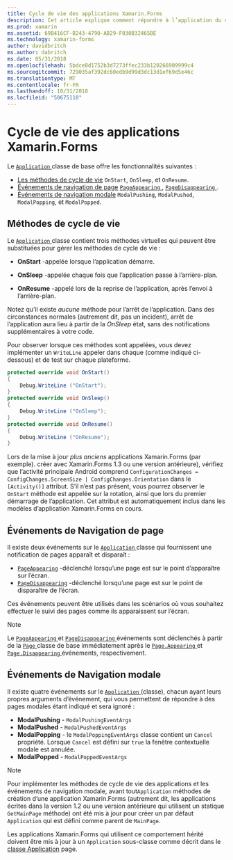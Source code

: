 ```yaml
---
title: Cycle de vie des applications Xamarin.Forms
description: Cet article explique comment répondre à l’application du cycle de vie, notamment les méthodes de cycle de vie, les événements de navigation de page et les événements de navigation modale.
ms.prod: xamarin
ms.assetid: 69B416CF-B243-4790-AB29-F030B32465BE
ms.technology: xamarin-forms
author: davidbritch
ms.author: dabritch
ms.date: 05/31/2018
ms.openlocfilehash: 5bdce8d1752b3d7273ffec233b120266909999c4
ms.sourcegitcommit: 729035af392dc60edb9d99d3dc13d1ef69d5e46c
ms.translationtype: MT
ms.contentlocale: fr-FR
ms.lasthandoff: 10/31/2018
ms.locfileid: "50675118"
---
```

# <a name="xamarinforms-app-lifecycle"></a>Cycle de vie des applications Xamarin.Forms

Le [ `Application` ](xref:Xamarin.Forms.Application) classe de base offre les fonctionnalités suivantes :

* [Les méthodes de cycle de vie](#Lifecycle_Methods) `OnStart`, `OnSleep`, et `OnResume`.
* [Événements de navigation de page](#page) [ `PageAppearing` ](xref:Xamarin.Forms.Application.PageAppearing), [ `PageDisappearing` ](xref:Xamarin.Forms.Application.PageDisappearing).
* [Événements de navigation modale](#modal) `ModalPushing`, `ModalPushed`, `ModalPopping`, et `ModalPopped`.

<a name="Lifecycle_Methods" />

## <a name="lifecycle-methods"></a>Méthodes de cycle de vie

Le [ `Application` ](xref:Xamarin.Forms.Application) classe contient trois méthodes virtuelles qui peuvent être substituées pour gérer les méthodes de cycle de vie :

* **OnStart** -appelée lorsque l’application démarre.

* **OnSleep** -appelée chaque fois que l’application passe à l’arrière-plan.

* **OnResume** -appelé lors de la reprise de l’application, après l’envoi à l’arrière-plan.

Notez qu’il existe *aucune* méthode pour l’arrêt de l’application.
Dans des circonstances normales (autrement dit, pas un incident), arrêt de l’application aura lieu à partir de la *OnSleep* état, sans des notifications supplémentaires à votre code.

Pour observer lorsque ces méthodes sont appelées, vous devez implémenter un `WriteLine` appeler dans chaque (comme indiqué ci-dessous) et de test sur chaque plateforme.

```csharp
protected override void OnStart()
{
    Debug.WriteLine ("OnStart");
}
protected override void OnSleep()
{
    Debug.WriteLine ("OnSleep");
}
protected override void OnResume()
{
    Debug.WriteLine ("OnResume");
}
```

Lors de la mise à jour *plus anciens* applications Xamarin.Forms (par exemple). créer avec Xamarin.Forms 1.3 ou une version antérieure), vérifiez que l’activité principale Android comprend `ConfigurationChanges = ConfigChanges.ScreenSize | ConfigChanges.Orientation` dans le `[Activity()]` attribut. S’il n’est pas présent, vous pourrez observer le `OnStart` méthode est appelée sur la rotation, ainsi que lors du premier démarrage de l’application. Cet attribut est automatiquement inclus dans les modèles d’application Xamarin.Forms en cours.

<a name="page" />

## <a name="page-navigation-events"></a>Événements de Navigation de page

Il existe deux événements sur le [ `Application` ](xref:Xamarin.Forms.Application) classe qui fournissent une notification de pages apparaît et disparaît :

- [`PageAppearing`](xref:Xamarin.Forms.Application.PageAppearing) -déclenché lorsqu’une page est sur le point d’apparaître sur l’écran.
- [`PageDisappearing`](xref:Xamarin.Forms.Application.PageDisappearing) -déclenché lorsqu’une page est sur le point de disparaître de l’écran.

Ces événements peuvent être utilisés dans les scénarios où vous souhaitez effectuer le suivi des pages comme ils apparaissent sur l’écran.

> [!NOTE]
> Le [ `PageAppearing` ](xref:Xamarin.Forms.Application.PageAppearing) et [ `PageDisappearing` ](xref:Xamarin.Forms.Application.PageDisappearing) événements sont déclenchés à partir de la [ `Page` ](xref:Xamarin.Forms.Page) classe de base immédiatement après le [ `Page.Appearing` ](xref:Xamarin.Forms.Page.Appearing) et [ `Page.Disappearing` ](xref:Xamarin.Forms.Page.Disappearing) événements, respectivement.

<a name="modal" />

## <a name="modal-navigation-events"></a>Événements de Navigation modale

Il existe quatre événements sur le [ `Application` ](xref:Xamarin.Forms.Application) (classe), chacun ayant leurs propres arguments d’événement, qui vous permettent de répondre à des pages modales étant indiqué et sera ignoré :

* **ModalPushing** - `ModalPushingEventArgs`
* **ModalPushed** - `ModalPushedEventArgs`
* **ModalPopping** - le `ModalPoppingEventArgs` classe contient un `Cancel` propriété. Lorsque `Cancel` est défini sur `true` la fenêtre contextuelle modale est annulée.
* **ModalPopped** - `ModalPoppedEventArgs`

> [!NOTE]
> Pour implémenter les méthodes de cycle de vie des applications et les événements de navigation modale, avant tout`Application` méthodes de création d’une application Xamarin.Forms (autrement dit, les applications écrites dans la version 1.2 ou une version antérieure qui utilisent un statique `GetMainPage` méthode) ont été mis à jour pour créer un par défaut `Application` qui est défini comme parent de `MainPage`.
>
> Les applications Xamarin.Forms qui utilisent ce comportement hérité doivent être mis à jour à un `Application` sous-classe comme décrit dans le [classe Application](~/xamarin-forms/app-fundamentals/application-class.md) page.

